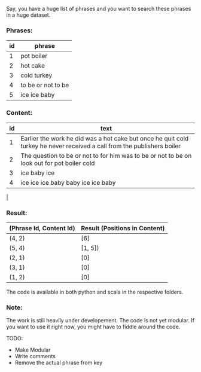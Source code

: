 Say, you have a huge list of phrases and you want to search these phrases in a huge dataset.

### Phrases:

|id   | phrase |
|-----|-------------
|1    |pot boiler|
|2    |hot cake|
|3    |cold turkey|
|4    |to be or not to be|
|5    |ice ice baby|

### Content:

|id  | text     |
|----|-----------------------------------------------------------------------------------------|
|1   |Earlier the work he did was a hot cake but once he quit cold turkey he never received a call from the publishers boiler|
|2   |The question to be or not to for him was to be or not to be on look out for pot boiler cold|
|3   |ice baby ice|
|4   |ice ice ice baby baby ice ice baby|
|
### Result:

|(Phrase Id, Content Id) | Result (Positions in Content)|
|------------------------|-------------------------|
|(4, 2)                  | [6]                     |
|(5, 4)                  | [1, 5])                 |
|(2, 1)                  | [0]                     |
|(3, 1)                  | [0]                     |
|(1, 2)                  | [0]                     |

The code is available in both python and scala in the respective folders.

### Note:
The work is still heavily under developement. The code is not yet modular. If you want to use it right now, you might have to fiddle around the code.

TODO:
* Make Modular
* Write comments
* Remove the actual phrase from key
